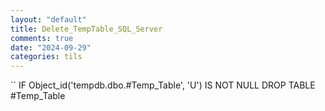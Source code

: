 ```yaml
---
layout: "default"
title: Delete_TempTable_SQL_Server
comments: true
date: "2024-09-29"
categories: tils
---
```


`` IF Object_id('tempdb.dbo.#Temp_Table', 'U') IS NOT NULL
DROP TABLE #Temp_Table
